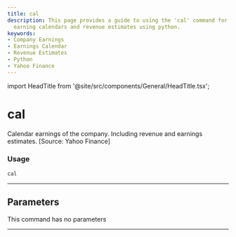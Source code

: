 ```yaml
---
title: cal
description: This page provides a guide to using the 'cal' command for accessing company
  earning calendars and revenue estimates using python.
keywords:
- Company Earnings
- Earnings Calendar
- Revenue Estimates
- Python
- Yahoo Finance
---
```


import HeadTitle from '@site/src/components/General/HeadTitle.tsx';

<HeadTitle title="cal - Fa - Stocks - Reference | OpenBB Terminal Docs" />

# cal

Calendar earnings of the company. Including revenue and earnings estimates. [Source: Yahoo Finance]

### Usage

```python
cal
```

---

## Parameters

This command has no parameters


---
